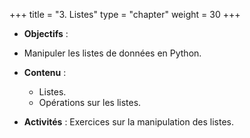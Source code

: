 +++
title = "3. Listes"
type = "chapter"
weight = 30
+++


- **Objectifs** : 
- Manipuler les listes de données en Python.

- **Contenu** :
  - Listes.
  - Opérations sur les listes.

- **Activités** : Exercices sur la manipulation des listes.






